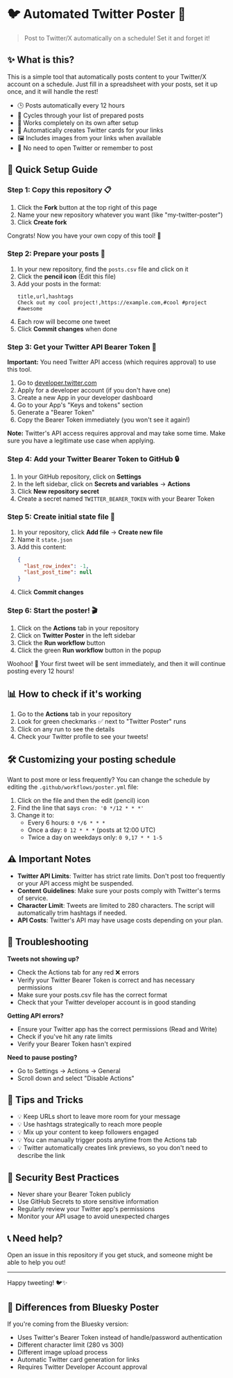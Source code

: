 # 🐦 Automated Twitter Poster 🤖

> Post to Twitter/X automatically on a schedule! Set it and forget it! 

## ✨ What is this?

This is a simple tool that automatically posts content to your Twitter/X account on a schedule. Just fill in a spreadsheet with your posts, set it up once, and it will handle the rest!

- 🕒 Posts automatically every 12 hours
- 📝 Cycles through your list of prepared posts
- 🔄 Works completely on its own after setup
- 🔗 Automatically creates Twitter cards for your links
- 🖼️ Includes images from your links when available
- 📱 No need to open Twitter or remember to post

## 🚀 Quick Setup Guide

### Step 1: Copy this repository 📋

1. Click the **Fork** button at the top right of this page
2. Name your new repository whatever you want (like "my-twitter-poster")
3. Click **Create fork**

Congrats! Now you have your own copy of this tool! 🎉

### Step 2: Prepare your posts 📝

1. In your new repository, find the `posts.csv` file and click on it
2. Click the **pencil icon** (Edit this file)
3. Add your posts in the format: 
   ```
   title,url,hashtags
   Check out my cool project!,https://example.com,#cool #project #awesome
   ```
4. Each row will become one tweet
5. Click **Commit changes** when done

### Step 3: Get your Twitter API Bearer Token 🔑

**Important:** You need Twitter API access (which requires approval) to use this tool.

1. Go to [developer.twitter.com](https://developer.twitter.com)
2. Apply for a developer account (if you don't have one)
3. Create a new App in your developer dashboard
4. Go to your App's "Keys and tokens" section
5. Generate a "Bearer Token"
6. Copy the Bearer Token immediately (you won't see it again!)

**Note:** Twitter's API access requires approval and may take some time. Make sure you have a legitimate use case when applying.

### Step 4: Add your Twitter Bearer Token to GitHub 🔒

1. In your GitHub repository, click on **Settings**
2. In the left sidebar, click on **Secrets and variables** → **Actions**
3. Click **New repository secret**
4. Create a secret named `TWITTER_BEARER_TOKEN` with your Bearer Token

### Step 5: Create initial state file 📄

1. In your repository, click **Add file** → **Create new file**
2. Name it `state.json`
3. Add this content:
   ```json
   {
     "last_row_index": -1,
     "last_post_time": null
   }
   ```
4. Click **Commit changes**

### Step 6: Start the poster! 🎬

1. Click on the **Actions** tab in your repository
2. Click on **Twitter Poster** in the left sidebar
3. Click the **Run workflow** button
4. Click the green **Run workflow** button in the popup

Woohoo! 🎉 Your first tweet will be sent immediately, and then it will continue posting every 12 hours!

## 📊 How to check if it's working

1. Go to the **Actions** tab in your repository
2. Look for green checkmarks ✅ next to "Twitter Poster" runs
3. Click on any run to see the details
4. Check your Twitter profile to see your tweets!

## 🛠️ Customizing your posting schedule

Want to post more or less frequently? You can change the schedule by editing the `.github/workflows/poster.yml` file:

1. Click on the file and then the edit (pencil) icon
2. Find the line that says `cron: '0 */12 * * *'`
3. Change it to:
   - Every 6 hours: `0 */6 * * *`
   - Once a day: `0 12 * * *` (posts at 12:00 UTC)
   - Twice a day on weekdays only: `0 9,17 * * 1-5`

## ⚠️ Important Notes

- **Twitter API Limits**: Twitter has strict rate limits. Don't post too frequently or your API access might be suspended.
- **Content Guidelines**: Make sure your posts comply with Twitter's terms of service.
- **Character Limit**: Tweets are limited to 280 characters. The script will automatically trim hashtags if needed.
- **API Costs**: Twitter's API may have usage costs depending on your plan.

## 🤔 Troubleshooting

**Tweets not showing up?**
- Check the Actions tab for any red ❌ errors
- Verify your Twitter Bearer Token is correct and has necessary permissions
- Make sure your posts.csv file has the correct format
- Check that your Twitter developer account is in good standing

**Getting API errors?**
- Ensure your Twitter app has the correct permissions (Read and Write)
- Check if you've hit any rate limits
- Verify your Bearer Token hasn't expired

**Need to pause posting?**
- Go to Settings → Actions → General
- Scroll down and select "Disable Actions"

## 🌟 Tips and Tricks

- 💡 Keep URLs short to leave more room for your message
- 💡 Use hashtags strategically to reach more people
- 💡 Mix up your content to keep followers engaged
- 💡 You can manually trigger posts anytime from the Actions tab
- 💡 Twitter automatically creates link previews, so you don't need to describe the link

## 🔐 Security Best Practices

- Never share your Bearer Token publicly
- Use GitHub Secrets to store sensitive information
- Regularly review your Twitter app's permissions
- Monitor your API usage to avoid unexpected charges

## 📞 Need help?

Open an issue in this repository if you get stuck, and someone might be able to help you out!

---

Happy tweeting! 🐦✨

## 🔄 Differences from Bluesky Poster

If you're coming from the Bluesky version:
- Uses Twitter's Bearer Token instead of handle/password authentication
- Different character limit (280 vs 300)
- Different image upload process
- Automatic Twitter card generation for links
- Requires Twitter Developer Account approval